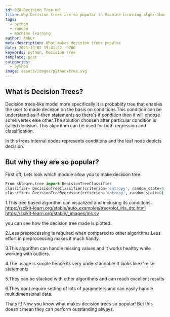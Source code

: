 ```yaml
---
id: 028-Decision Tree.md
title: Why Decision trees are so popular in Machine Learning algorithms
tags:
  - python
  - random
  - machine learning
author: Ankur
meta-description: What makes decision trees popular
date: 2021-10-02 15:41:42 -0700
keywords: python, Decision Tree 
template: post
categories:
  - python
image: assets/images/python/tree.svg
---
```


## What is Decision Trees?

Decision trees-like model more specifically it is probablity tree that enables the user to made decision on the basis on conditions.This condition can be understand as if-then statements so there's if condition then it will choose some vertex else other.The solution choosen after particular condition is called decision. This algorithm can be used for both regression and classification.

In this trees internal nodes represents conditions and the leaf node depicts decision.

## But why they are so popular?

First off, Lets look which module allow you to make decision tree:

```python
From sklearn.tree import DecisionTreeClassifier  
classifier= DecisionTreeClassifier(criterion='entropy', random_state=0) #for classification
classifier= DecisionTreeRegressor(criterion='entropy', random_state=0)  #for regression
```

1.This tree based algorithm can visualized and inclusing its conditions.
https://scikit-learn.org/stable/auto_examples/tree/plot_iris_dtc.html
https://scikit-learn.org/stable/_images/iris.sv

you can see how the decision tree made is plotted.

2.Less preprocessing is required when compared to other algorithms.Less effort in preprocessing makes it much handy.

3.This algorithm can handle missing values and it works healthy while working with outliers.

4.The usage is simple hence its very understandable.It looks like if-else statements

5.They can be stacked with other algorithms and can reach excellent results

6.They dont require setting of lots of parameters and can easily handle multidimensional data.

Thats it! Now you know what makes decision trees so popular! But this doesn't mean they can perform outstanding always.